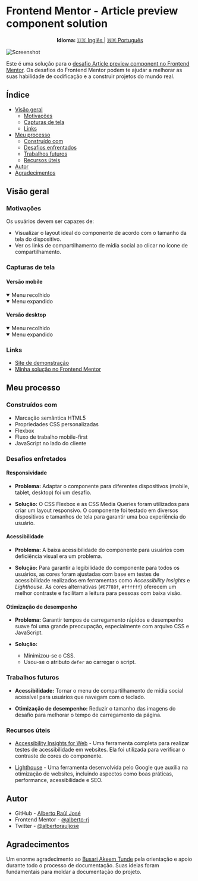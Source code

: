 # Frontend Mentor - Article preview component solution

<div align="center">
  <strong>Idioma:</strong> <a href="README.md"> 🇺🇸 Inglês </a> | <a href="README-PT.md"> 🇧🇷 Português </a>
</div>

![Screenshot](./screenshot/screenshot-desktop.png)

Este é uma solução para o [desafio Article preview component no Frontend Mentor](https://www.frontendmentor.io/challenges/article-preview-component-dYBN_pYFT). Os desafios do Frontend Mentor podem te ajudar a melhorar as suas habilidade de codificação e a construir projetos do mundo real.

## Índice

- [Visão geral](#visão-geral)
  - [Motivações](#motivações)
  - [Capturas de tela](#capturas-de-tela)
  - [Links](#links)
- [Meu processo](#meu-processo)
  - [Construído com](#construídos-com)
  - [Desafios enfrentados](#desafios-enfretados)
  - [Trabalhos futuros](#trabalhos-futuros)
  - [Recursos úteis](#recursos-úteis)
- [Autor](#autor)
- [Agradecimentos](#agradecimentos)

## Visão geral

### Motivações

Os usuários devem ser capazes de:

- Visualizar o layout ideal do componente de acordo com o tamanho da tela do dispositivo.
- Ver os links de compartilhamento de mídia social ao clicar no ícone de compartilhamento.

### Capturas de tela

#### Versão mobile

<details open>
  <summary>Menu recolhido</summary>
  <img alt="" src="./screenshot/screenshot-mobile.png">
</details>

<details open>
  <summary>Menu expandido</summary>
  <img alt="" src="./screenshot/screenshot-mobile-active.png">
</details>

#### Versão desktop

<details open>
  <summary>Menu recolhido</summary>
  <img alt="" src="./screenshot/screenshot-desktop.png">
</details>

<details open>
  <summary>Menu expandido</summary>
  <img alt="" src="./screenshot/screenshot-desktop-active.png">
</details>

### Links

- [Site de demonstração](https://alberto-rj.github.io/article-preview-component/)
- [Minha solução no Frontend Mentor](https://your-solution-url.com)

## Meu processo

### Construídos com

- Marcação semântica HTML5
- Propriedades CSS personalizadas
- Flexbox
- Fluxo de trabalho mobile-first
- JavaScript no lado do cliente

### Desafios enfretados

#### Responsividade

- **Problema:** Adaptar o componente para diferentes dispositivos (mobile, tablet, desktop) foi um desafio.

- **Solução:** O CSS Flexbox e as CSS Media Queries foram utilizados para criar um layout responsivo. O componente foi testado em diversos dispositivos e tamanhos de tela para garantir uma boa experiência do usuário.

#### Acessibilidade

- **Problema:** A baixa acessibilidade do componente para usuários com deficiência visual era um problema.

- **Solução:** Para garantir a legibilidade do componente para todos os usuários, as cores foram ajustadas com base em testes de acessibilidade realizados em ferramentas como *Accessibility Insights* e *Lighthouse*. As cores alternativas (`#67788f`, `#ffffff`) oferecem um melhor contraste e facilitam a leitura para pessoas com baixa visão.

#### Otimização de desempenho

- **Problema:** Garantir tempos de carregamento rápidos e desempenho suave foi uma grande preocupação, especialmente com arquivo CSS e JavaScript.

- **Solução:**
  - Minimizou-se o CSS.
  - Usou-se o atributo `defer` ao carregar o script.

### Trabalhos futuros

- **Acessibilidade:** Tornar o menu de compartilhamento de mídia social acessível para usuários que navegam com o teclado.

- **Otimização de desempenho:** Reduzir o tamanho das imagens do desafio para melhorar o tempo de carregamento da página.

### Recursos úteis

- [Accessibility Insights for Web](https://accessibilityinsights.io/docs/web/overview/) - Uma ferramenta completa para realizar testes de acessibilidade em websites. Ela foi utilizada para verificar o contraste de cores do componente.

- [Lighthouse](https://en.wikipedia.org/wiki/Google_Lighthouse) - Uma ferramenta desenvolvida pelo Google que auxilia na otimização de websites, incluindo aspectos como boas práticas, performance, acessibilidade e SEO.

## Autor

- GitHub - [Alberto Raúl José](https://github.com/alberto-rj)
- Frontend Mentor - [@alberto-rj](https://www.frontendmentor.io/profile/alberto-rj)
- Twitter - [@albertorauljose](https://www.twitter.com/albertorauljose)

## Agradecimentos

Um enorme agradecimento ao [Busari Akeem Tunde](https://www.frontendmentor.io/profile/Aalphakeem-Adroit) pela orientação e apoio durante todo o processo de documentação. Suas ideias foram fundamentais para moldar a documentação do projeto.
